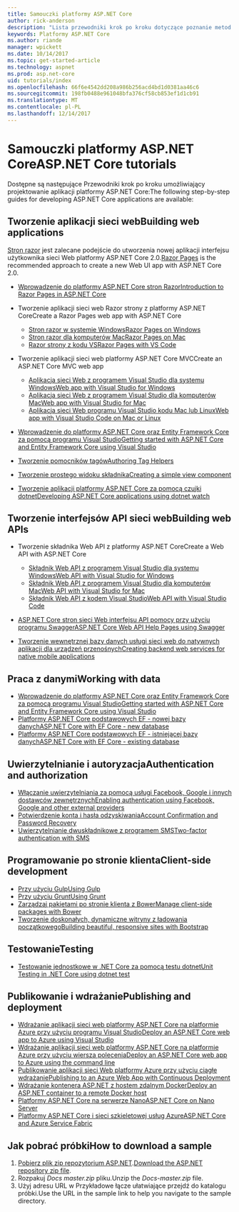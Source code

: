 ```yaml
---
title: Samouczki platformy ASP.NET Core
author: rick-anderson
description: "Lista przewodniki krok po kroku dotyczące poznanie metod tworzenia aplikacji platformy ASP.NET Core."
keywords: Platformy ASP.NET Core
ms.author: riande
manager: wpickett
ms.date: 10/14/2017
ms.topic: get-started-article
ms.technology: aspnet
ms.prod: asp.net-core
uid: tutorials/index
ms.openlocfilehash: 66f6e4542dd208a986b256acd4bd1d0381aa46c6
ms.sourcegitcommit: 198fb0488e961048bfa376cf58cb853ef1d1cb91
ms.translationtype: MT
ms.contentlocale: pl-PL
ms.lasthandoff: 12/14/2017
---
```

# <a name="aspnet-core-tutorials"></a><span data-ttu-id="e5468-104">Samouczki platformy ASP.NET Core</span><span class="sxs-lookup"><span data-stu-id="e5468-104">ASP.NET Core tutorials</span></span>

<span data-ttu-id="e5468-105">Dostępne są następujące Przewodniki krok po kroku umożliwiający projektowanie aplikacji platformy ASP.NET Core:</span><span class="sxs-lookup"><span data-stu-id="e5468-105">The following step-by-step guides for developing ASP.NET Core applications are available:</span></span>

## <a name="building-web-applications"></a><span data-ttu-id="e5468-106">Tworzenie aplikacji sieci web</span><span class="sxs-lookup"><span data-stu-id="e5468-106">Building web applications</span></span>

<span data-ttu-id="e5468-107">[Stron razor](xref:mvc/razor-pages/index) jest zalecane podejście do utworzenia nowej aplikacji interfejsu użytkownika sieci Web platformy ASP.NET Core 2.0.</span><span class="sxs-lookup"><span data-stu-id="e5468-107">[Razor Pages](xref:mvc/razor-pages/index) is the recommended approach to create a new Web UI app with ASP.NET Core 2.0.</span></span>

* [<span data-ttu-id="e5468-108">Wprowadzenie do platformy ASP.NET Core stron Razor</span><span class="sxs-lookup"><span data-stu-id="e5468-108">Introduction to Razor Pages in ASP.NET Core</span></span>](xref:mvc/razor-pages/index)
* <span data-ttu-id="e5468-109">Tworzenie aplikacji sieci web Razor strony z platformy ASP.NET Core</span><span class="sxs-lookup"><span data-stu-id="e5468-109">Create a Razor Pages web app with ASP.NET Core</span></span>

   * [<span data-ttu-id="e5468-110">Stron razor w systemie Windows</span><span class="sxs-lookup"><span data-stu-id="e5468-110">Razor Pages on Windows</span></span>](xref:tutorials/razor-pages/index)
   * [<span data-ttu-id="e5468-111">Stron razor dla komputerów Mac</span><span class="sxs-lookup"><span data-stu-id="e5468-111">Razor Pages on Mac</span></span>](xref:tutorials/razor-pages-mac/index)
   * [<span data-ttu-id="e5468-112">Razor strony z kodu VS</span><span class="sxs-lookup"><span data-stu-id="e5468-112">Razor Pages with VS Code</span></span>](xref:tutorials/razor-pages-vsc/index)  

* <span data-ttu-id="e5468-113">Tworzenie aplikacji sieci web platformy ASP.NET Core MVC</span><span class="sxs-lookup"><span data-stu-id="e5468-113">Create an ASP.NET Core MVC web app</span></span>

   * [<span data-ttu-id="e5468-114">Aplikacja sieci Web z programem Visual Studio dla systemu Windows</span><span class="sxs-lookup"><span data-stu-id="e5468-114">Web app with Visual Studio for Windows</span></span>](first-mvc-app/index.md)
   * [<span data-ttu-id="e5468-115">Aplikacja sieci Web z programem Visual Studio dla komputerów Mac</span><span class="sxs-lookup"><span data-stu-id="e5468-115">Web app with Visual Studio for Mac</span></span>](first-mvc-app-mac/index.md)
   * [<span data-ttu-id="e5468-116">Aplikacja sieci Web programu Visual Studio kodu Mac lub Linux</span><span class="sxs-lookup"><span data-stu-id="e5468-116">Web app with Visual Studio Code on Mac or Linux</span></span>](first-mvc-app-xplat/index.md)

* [<span data-ttu-id="e5468-117">Wprowadzenie do platformy ASP.NET Core oraz Entity Framework Core za pomocą programu Visual Studio</span><span class="sxs-lookup"><span data-stu-id="e5468-117">Getting started with ASP.NET Core and Entity Framework Core using Visual Studio</span></span>](../data/ef-mvc/index.md)
* [<span data-ttu-id="e5468-118">Tworzenie pomocników tagów</span><span class="sxs-lookup"><span data-stu-id="e5468-118">Authoring Tag Helpers</span></span>](../mvc/views/tag-helpers/authoring.md)
* [<span data-ttu-id="e5468-119">Tworzenie prostego widoku składnika</span><span class="sxs-lookup"><span data-stu-id="e5468-119">Creating a simple view component</span></span>](../mvc/views/view-components.md#walkthrough-creating-a-simple-view-component)
* [<span data-ttu-id="e5468-120">Tworzenie aplikacji platformy ASP.NET Core za pomocą czujki dotnet</span><span class="sxs-lookup"><span data-stu-id="e5468-120">Developing ASP.NET Core applications using dotnet watch</span></span>](dotnet-watch.md)

## <a name="building-web-apis"></a><span data-ttu-id="e5468-121">Tworzenie interfejsów API sieci web</span><span class="sxs-lookup"><span data-stu-id="e5468-121">Building web APIs</span></span>
* <span data-ttu-id="e5468-122">Tworzenie składnika Web API z platformy ASP.NET Core</span><span class="sxs-lookup"><span data-stu-id="e5468-122">Create a Web API with ASP.NET Core</span></span>

  * [<span data-ttu-id="e5468-123">Składnik Web API z programem Visual Studio dla systemu Windows</span><span class="sxs-lookup"><span data-stu-id="e5468-123">Web API with Visual Studio for Windows</span></span>](first-web-api.md)
  * [<span data-ttu-id="e5468-124">Składnik Web API z programem Visual Studio dla komputerów Mac</span><span class="sxs-lookup"><span data-stu-id="e5468-124">Web API with Visual Studio for Mac</span></span>](xref:tutorials/first-web-api-mac)
  * [<span data-ttu-id="e5468-125">Składnik Web API z kodem Visual Studio</span><span class="sxs-lookup"><span data-stu-id="e5468-125">Web API with Visual Studio Code</span></span>](web-api-vsc.md)
  
* [<span data-ttu-id="e5468-126">ASP.NET Core stron sieci Web interfejsu API pomocy przy użyciu programu Swagger</span><span class="sxs-lookup"><span data-stu-id="e5468-126">ASP.NET Core Web API Help Pages using Swagger</span></span>](web-api-help-pages-using-swagger.md)
* [<span data-ttu-id="e5468-127">Tworzenie wewnętrznej bazy danych usługi sieci web do natywnych aplikacji dla urządzeń przenośnych</span><span class="sxs-lookup"><span data-stu-id="e5468-127">Creating backend web services for native mobile applications</span></span>](../mobile/native-mobile-backend.md)

## <a name="working-with-data"></a><span data-ttu-id="e5468-128">Praca z danymi</span><span class="sxs-lookup"><span data-stu-id="e5468-128">Working with data</span></span>
* [<span data-ttu-id="e5468-129">Wprowadzenie do platformy ASP.NET Core oraz Entity Framework Core za pomocą programu Visual Studio</span><span class="sxs-lookup"><span data-stu-id="e5468-129">Getting started with ASP.NET Core and Entity Framework Core using Visual Studio</span></span>](../data/ef-mvc/index.md)
* [<span data-ttu-id="e5468-130">Platformy ASP.NET Core podstawowych EF - nowej bazy danych</span><span class="sxs-lookup"><span data-stu-id="e5468-130">ASP.NET Core with EF Core - new database</span></span>](https://docs.microsoft.com/ef/core/get-started/aspnetcore/new-db)
* [<span data-ttu-id="e5468-131">Platformy ASP.NET Core podstawowych EF - istniejącej bazy danych</span><span class="sxs-lookup"><span data-stu-id="e5468-131">ASP.NET Core with EF Core - existing database</span></span>](https://docs.microsoft.com/ef/core/get-started/aspnetcore/existing-db)

## <a name="authentication-and-authorization"></a><span data-ttu-id="e5468-132">Uwierzytelnianie i autoryzacja</span><span class="sxs-lookup"><span data-stu-id="e5468-132">Authentication and authorization</span></span>
* [<span data-ttu-id="e5468-133">Włączanie uwierzytelniania za pomocą usługi Facebook, Google i innych dostawców zewnętrznych</span><span class="sxs-lookup"><span data-stu-id="e5468-133">Enabling authentication using Facebook, Google and other external providers</span></span>](../security/authentication/social/index.md)
* [<span data-ttu-id="e5468-134">Potwierdzenie konta i hasła odzyskiwania</span><span class="sxs-lookup"><span data-stu-id="e5468-134">Account Confirmation and Password Recovery</span></span>](../security/authentication/accconfirm.md)
* [<span data-ttu-id="e5468-135">Uwierzytelnianie dwuskładnikowe z programem SMS</span><span class="sxs-lookup"><span data-stu-id="e5468-135">Two-factor authentication with SMS</span></span>](../security/authentication/2fa.md)

## <a name="client-side-development"></a><span data-ttu-id="e5468-136">Programowanie po stronie klienta</span><span class="sxs-lookup"><span data-stu-id="e5468-136">Client-side development</span></span>
* [<span data-ttu-id="e5468-137">Przy użyciu Gulp</span><span class="sxs-lookup"><span data-stu-id="e5468-137">Using Gulp</span></span>](../client-side/using-gulp.md)
* [<span data-ttu-id="e5468-138">Przy użyciu Grunt</span><span class="sxs-lookup"><span data-stu-id="e5468-138">Using Grunt</span></span>](../client-side/using-grunt.md)
* [<span data-ttu-id="e5468-139">Zarządzaj pakietami po stronie klienta z Bower</span><span class="sxs-lookup"><span data-stu-id="e5468-139">Manage client-side packages with Bower</span></span>](../client-side/bower.md)
* [<span data-ttu-id="e5468-140">Tworzenie doskonałych, dynamiczne witryny z ładowania początkowego</span><span class="sxs-lookup"><span data-stu-id="e5468-140">Building beautiful, responsive sites with Bootstrap</span></span>](../client-side/bootstrap.md)

## <a name="testing"></a><span data-ttu-id="e5468-141">Testowanie</span><span class="sxs-lookup"><span data-stu-id="e5468-141">Testing</span></span>
* [<span data-ttu-id="e5468-142">Testowanie jednostkowe w .NET Core za pomocą testu dotnet</span><span class="sxs-lookup"><span data-stu-id="e5468-142">Unit Testing in .NET Core using dotnet test</span></span>](https://docs.microsoft.com/dotnet/articles/core/testing/unit-testing-with-dotnet-test)

## <a name="publishing-and-deployment"></a><span data-ttu-id="e5468-143">Publikowanie i wdrażanie</span><span class="sxs-lookup"><span data-stu-id="e5468-143">Publishing and deployment</span></span>
* [<span data-ttu-id="e5468-144">Wdrażanie aplikacji sieci web platformy ASP.NET Core na platformie Azure przy użyciu programu Visual Studio</span><span class="sxs-lookup"><span data-stu-id="e5468-144">Deploy an ASP.NET Core web app to Azure using Visual Studio</span></span>](publish-to-azure-webapp-using-vs.md)
* [<span data-ttu-id="e5468-145">Wdrażanie aplikacji sieci web platformy ASP.NET Core na platformie Azure przy użyciu wiersza polecenia</span><span class="sxs-lookup"><span data-stu-id="e5468-145">Deploy an ASP.NET Core web app to Azure using the command line</span></span>](publish-to-azure-webapp-using-cli.md)
* [<span data-ttu-id="e5468-146">Publikowanie aplikacji sieci Web platformy Azure przy użyciu ciągłe wdrażanie</span><span class="sxs-lookup"><span data-stu-id="e5468-146">Publishing to an Azure Web App with Continuous Deployment</span></span>](../publishing/azure-continuous-deployment.md)
* [<span data-ttu-id="e5468-147">Wdrażanie kontenera ASP.NET z hostem zdalnym Docker</span><span class="sxs-lookup"><span data-stu-id="e5468-147">Deploy an ASP.NET container to a remote Docker host</span></span>](https://docs.microsoft.com/azure/vs-azure-tools-docker-hosting-web-apps-in-docker)
* [<span data-ttu-id="e5468-148">Platformy ASP.NET Core na serwerze Nano</span><span class="sxs-lookup"><span data-stu-id="e5468-148">ASP.NET Core on Nano Server</span></span>](nano-server.md)
* [<span data-ttu-id="e5468-149">Platformy ASP.NET Core i sieci szkieletowej usług Azure</span><span class="sxs-lookup"><span data-stu-id="e5468-149">ASP.NET Core and Azure Service Fabric</span></span>](https://docs.microsoft.com/azure/service-fabric/service-fabric-add-a-web-frontend)

<a name="download"></a> 
## <a name="how-to-download-a-sample"></a><span data-ttu-id="e5468-150">Jak pobrać próbki</span><span class="sxs-lookup"><span data-stu-id="e5468-150">How to download a sample</span></span>
1. <span data-ttu-id="e5468-151">[Pobierz plik zip repozytorium ASP.NET](https://codeload.github.com/aspnet/Docs/zip/master).</span><span class="sxs-lookup"><span data-stu-id="e5468-151">[Download the ASP.NET repository zip file](https://codeload.github.com/aspnet/Docs/zip/master).</span></span>
1. <span data-ttu-id="e5468-152">Rozpakuj *Docs master.zip* pliku.</span><span class="sxs-lookup"><span data-stu-id="e5468-152">Unzip the *Docs-master.zip* file.</span></span>
1. <span data-ttu-id="e5468-153">Użyj adresu URL w Przykładowe łącze ułatwiające przejdź do katalogu próbki.</span><span class="sxs-lookup"><span data-stu-id="e5468-153">Use the URL in the sample link to help you navigate to the sample directory.</span></span> 
